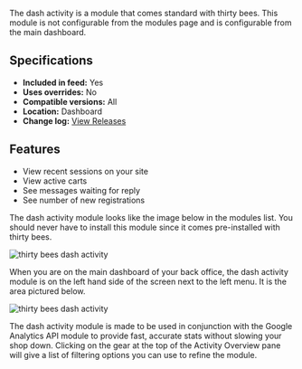 The dash activity is a module that comes standard with thirty bees. This module is not configurable from the modules page and is configurable from the main dashboard.

## Specifications
+ **Included in feed:** Yes
+ **Uses overrides:** No
+ **Compatible versions:** All
+ **Location:** Dashboard
+ **Change log:** [View Releases](https://github.com/thirtybees/dashactivity/releases)

## Features
+ View recent sessions on your site
+ View active carts
+ See messages waiting for reply
+ See number of new registrations

The dash activity module looks like the image below in the modules list. You should never have to install this module since it comes pre-installed with thirty bees.

![thirty bees dash activity]({{base}}/thirtybees/images/modules/dashactivity/dashactivity-install.png  "thirty bees dash activity")

When you are on the main dashboard of your back office, the dash activity module is on the left hand side of the screen next to the left menu. It is the area pictured below.

![thirty bees dash activity]({{base}}/thirtybees/images/modules/dashactivity/dashactivity.png  "thirty bees dash activity")

The dash activity module is made to be used in conjunction with the Google Analytics API module to provide fast, accurate stats without slowing your shop down. Clicking on the gear at the top of the Activity Overview pane will give a list of filtering options you can use to refine the module. 
